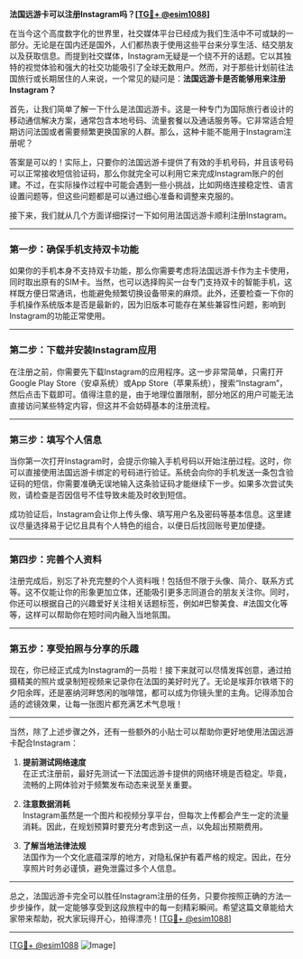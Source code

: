 **法国远游卡可以注册Instagram吗？[[TG💪+ @esim1088](https://t.me/s/esim1088)]**

在当今这个高度数字化的世界里，社交媒体平台已经成为我们生活中不可或缺的一部分。无论是在国内还是国外，人们都热衷于使用这些平台来分享生活、结交朋友以及获取信息。而提到社交媒体，Instagram无疑是一个绕不开的话题。它以其独特的视觉体验和强大的社交功能吸引了全球无数用户。然而，对于那些计划前往法国旅行或长期居住的人来说，一个常见的疑问是：**法国远游卡是否能够用来注册Instagram？**

首先，让我们简单了解一下什么是法国远游卡。这是一种专门为国际旅行者设计的移动通信解决方案，通常包含本地号码、流量套餐以及通话服务等。它非常适合短期访问法国或者需要频繁更换国家的人群。那么，这种卡能不能用于Instagram注册呢？

答案是可以的！实际上，只要你的法国远游卡提供了有效的手机号码，并且该号码可以正常接收短信验证码，那么你就完全可以利用它来完成Instagram账户的创建。不过，在实际操作过程中可能会遇到一些小挑战，比如网络连接稳定性、语言设置问题等，但这些问题都是可以通过细心准备和调整来克服的。

接下来，我们就从几个方面详细探讨一下如何用法国远游卡顺利注册Instagram。

---

### **第一步：确保手机支持双卡功能**
如果你的手机本身不支持双卡功能，那么你需要考虑将法国远游卡作为主卡使用，同时取出原有的SIM卡。当然，也可以选择购买一台专门支持双卡的智能手机，这样既方便日常通讯，也能避免频繁切换设备带来的麻烦。此外，还要检查一下你的手机操作系统版本是否是最新的，因为旧版本可能存在某些兼容性问题，影响到Instagram的功能正常使用。

---

### **第二步：下载并安装Instagram应用**
在注册之前，你需要先下载Instagram的应用程序。这一步非常简单，只需打开Google Play Store（安卓系统）或App Store（苹果系统），搜索“Instagram”，然后点击下载即可。值得注意的是，由于地理位置限制，部分地区的用户可能无法直接访问某些特定内容，但这并不会妨碍基本的注册流程。

---

### **第三步：填写个人信息**
当你第一次打开Instagram时，会提示你输入手机号码以开始注册过程。这时，你可以直接使用法国远游卡绑定的号码进行验证。系统会向你的手机发送一条包含验证码的短信，你需要准确无误地输入这条验证码才能继续下一步。如果多次尝试失败，请检查是否因信号不佳导致未能及时收到短信。

成功验证后，Instagram会让你上传头像、填写用户名及密码等基本信息。这里建议尽量选择易于记忆且具有个人特色的组合，以便日后找回账号更加便捷。

---

### **第四步：完善个人资料**
注册完成后，别忘了补充完整的个人资料哦！包括但不限于头像、简介、联系方式等。这不仅能让你的形象更加立体，还能吸引更多志同道合的朋友关注你。同时，你还可以根据自己的兴趣爱好关注相关话题标签，例如#巴黎美食、#法国文化等等，这样可以帮助你在短时间内融入当地氛围。

---

### **第五步：享受拍照与分享的乐趣**
现在，你已经正式成为Instagram的一员啦！接下来就可以尽情发挥创意，通过拍摄精美的照片或录制短视频来记录你在法国的美好时光了。无论是埃菲尔铁塔下的夕阳余晖，还是塞纳河畔悠闲的咖啡馆，都可以成为你镜头里的主角。记得添加合适的滤镜效果，让每一张图片都充满艺术气息哦！

---

当然，除了上述步骤之外，还有一些额外的小贴士可以帮助你更好地使用法国远游卡配合Instagram：

1. **提前测试网络速度**  
   在正式注册前，最好先测试一下法国远游卡提供的网络环境是否稳定。毕竟，流畅的上网体验对于频繁发布动态来说至关重要。

2. **注意数据消耗**  
   Instagram虽然是一个图片和视频分享平台，但每次上传都会产生一定的流量消耗。因此，在规划预算时要充分考虑到这一点，以免超出预期费用。

3. **了解当地法律法规**  
   法国作为一个文化底蕴深厚的地方，对隐私保护有着严格的规定。因此，在分享照片时务必谨慎，避免泄露过多个人信息。

---

总之，法国远游卡完全可以胜任Instagram注册的任务，只要你按照正确的方法一步步操作，就一定能够享受到这段旅程中的每一刻精彩瞬间。希望这篇文章能给大家带来帮助，祝大家玩得开心，拍得漂亮！[[TG💪+ @esim1088](https://t.me/s/esim1088)]

---

[[TG💪+ @esim1088](https://t.me/s/esim1088) ![Image](https://i.postimg.cc/4NQfJmqS/Snipaste-2025-05-13-00-14-12.png)]